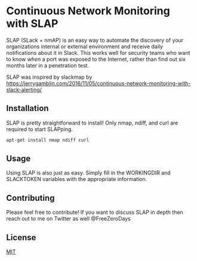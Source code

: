 # Continuous Network Monitoring with SLAP 

SLAP (SLack + nmAP) is an easy way to automate the discovery of your organizations internal or external environment and receive daily notifications about it in Slack. This works well for security teams who want to know *when* a port was exposed to the Internet, rather than find out six months later in a penetration test. 

SLAP was inspired by slackmap by https://jerrygamblin.com/2016/11/05/continuous-network-monitoring-with-slack-alerting/

## Installation

SLAP is pretty straightforward to install! Only nmap, ndiff, and curl are required to start SLAPping. 

```bash
apt-get install nmap ndiff curl
```

## Usage

Using SLAP is also just as easy. Simply fill in the WORKINGDIR and SLACKTOKEN variables with the appropriate information. 

## Contributing
Please feel free to contribute! If you want to discuss SLAP in depth then reach out to me on Twitter as well @FreeZeroDays

## License
[MIT](https://choosealicense.com/licenses/mit/)
